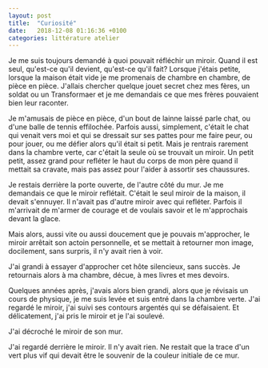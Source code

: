 ```yaml
---
layout: post
title:  "Curiosité"
date:   2018-12-08 01:16:36 +0100
categories: littérature atelier
---
```

Je me suis toujours demandé à quoi pouvait réfléchir un miroir. Quand il est seul, qu'est-ce qu'il devient, qu'est-ce qu'il fait? Lorsque j'étais petite, lorsque la maison était vide je me promenais de chambre en chambre, de pièce en pièce. J'allais chercher quelque jouet secret chez mes fères, un soldat ou un Transformaer et je me demandais ce que mes frères pouvaient bien leur raconter.

Je m'amusais de pièce en pièce, d'un bout de lainne laissé parle chat, ou d'une balle de tennis effilochée. Parfois aussi, simplement, c'était le chat qui venait vers moi et qui se dressait sur ses pattes pour me faire peur, ou pour jouer, ou me défier alors qu'il était si petit.
Mais je rentrais rarement dans la chambre verte, car c'était la seule où se trouvait un miroir. Un petit petit, assez grand pour refléter le haut du corps de mon père quand il mettait sa cravate, mais pas assez pour l'aider à assortir ses chaussures.

Je restais derrière la porte ouverte, de l'autre côté du mur. Je me demandais ce que le miroir reflétait. C'était le seul miroir de la maison, il devait s'ennuyer. Il n'avait pas d'autre miroir avec qui refléter. Parfois il m'arrivait de m'armer de courage et de voulais savoir et le m'approchais devant la glace.

Mais alors, aussi vite ou aussi doucement que je pouvais m'approcher, le miroir arrêtait son actoin personnelle, et se mettait à retourner mon image, docilement, sans surpris, il n'y avait rien à voir.

J'ai grandi à essayer d'approcher cet hôte silencieux, sans succès. Je retournais alors à ma chambre, décue, à mes livres et mes devoirs.

Quelques années après, j'avais alors bien grandi, alors que je révisais un cours de physique, je me suis levée et suis entré dans la chambre verte. J'ai regardé le miroir, j'ai suivi ses contours argentés qui se défaisaient. Et délicatement, j'ai pris le miroir et je l'ai soulevé.

J'ai décroché le miroir de son mur.

J'ai regardé derrière le miroir. Il n'y avait rien. Ne restait que la trace d'un vert plus vif qui devait être le souvenir de la couleur initiale de ce mur.

